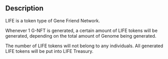## Description

LIFE is a token type of Gene Friend Network.

Whenever 1 G-NFT is generated, a certain amount of LIFE tokens will be generated, depending on the total amount of
Genome being generated.

The number of LIFE tokens will not belong to any individuals. All generated LIFE tokens will be put into LIFE Treasury.